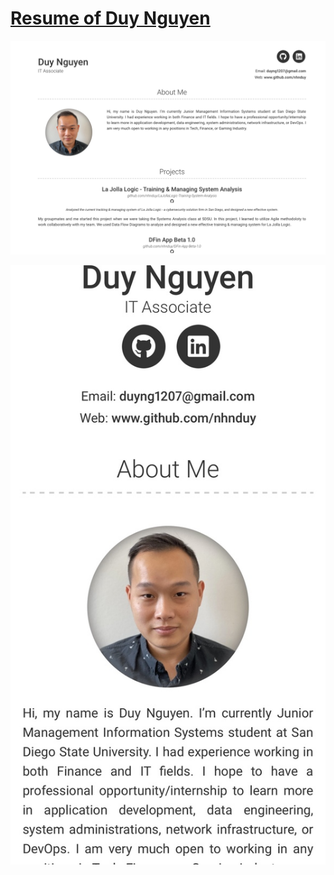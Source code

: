 # [Resume of Duy Nguyen](https://nhnduy.github.io/)

![My Image](images/picture-on-web.jpg)

![My Image](images/picture-on-mobile.jpg)
